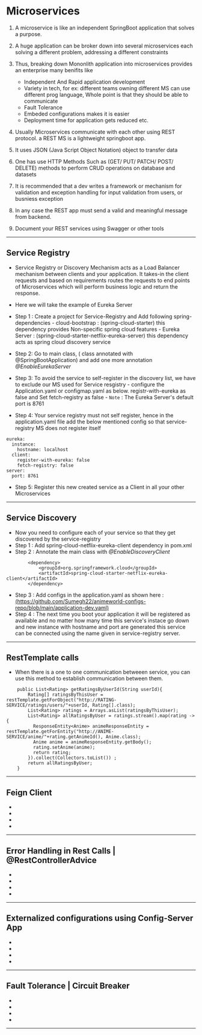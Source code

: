 # Microservices

1. A microservice is like an independent SpringBoot application that solves a purpose.
2. A huge application can be broker down into several microservices each solving a different problem, addressing a different constraints
3. Thus, breaking down Mononlith application into microservices provides an enterprise many benifits like
     - Independent And Rapid application development
     - Variety in tech, for ex: different teams owning different MS can use different prog language, Whole point is that they should be able to communicate
     - Fault Tolerance
     - Embeded configurations makes it is easier
     - Deployment time for application gets reduced etc.
  
4. Usually Microservices communicate with each other using REST protocol. a REST MS is a lightweight springboot app.
5. It uses JSON (Java Script Object Notation) object to transfer data
6. One has use HTTP Methods Such as (GET/ PUT/ PATCH/ POST/ DELETE) methods to perform CRUD operations on database and datasets
7. It is recommended that a dev writes a framework or mechanism for validation and exception handling for input validation from users, or busniess exception
8. In any case the REST app must send a valid and meaningful message from backend.
9. Document your REST services using Swagger or other tools
    
-------------------------------------------------------

Service Registry
----------------------
  - Service Registry or Discovery Mechanism acts as a Load Balancer mechanism between clients and your application. It takes-in the client requests and based on requirements routes the requests to end points of Microservices which will perform business logic and return the response.
  - Here we will take the example of Eureka Server
  - Step 1 : Create a project for Service-Registry and Add following spring-dependencies
         - cloud-bootstrap : (spring-cloud-starter) this dependency provides Non-specific spring cloud features
         - Eureka Server : (spring-cloud-starter-netflix-eureka-server) this dependency acts as spring cloud discovery service
  - Step 2: Go to main class, ( class annotated with @SpringBootApplication) and add one more annotation *@EnableEurekaServer*
  - Step 3: To avoid the service to self-register in the discovery list, we have to exclude our MS used for Service resgistry
         - configure the Application.yaml or configmap.yaml as below. registr-with-eureka as false and Set fetch-registry as false
         - `Note` : The Eureka Server's default port is 8761

  - Step 4: Your service registry must not self register, hence in the application.yaml file add the below mentioned config so that service-registry MS does not register itself    
    
```
eureka:
  instance:
    hostname: localhost
  client:
    register-with-eureka: false
    fetch-registry: false
server:
  port: 8761
```

- Step 5: Register this new created service as a Client in all your other Microservices
----------------------------------------------------

Service Discovery
-----------
- Now you need to configure each of your service so that they get discovered by the service-registry
- Step 1 : Add spring-cloud-netflix-eureka-client dependency in pom.xml
- Step 2 : Annotate the main class with *@EnableDiscoveryClient*
```
		<dependency>
			<groupId>org.springframework.cloud</groupId>
			<artifactId>spring-cloud-starter-netflix-eureka-client</artifactId>
		</dependency>
```
- Step 3 : Add configs in the application.yaml as shown here : [(https://github.com/Sumegh22/animeworld-configs-repo/blob/main/application-dev.yaml)](https://github.com/Sumegh22/animeworld-configs-repo/blob/main/application-dev.yaml)
- Step 4 : The next time you boot your application it will be registered as available and no matter how many time this service's instace go down and new instance with hostname and port are generated this service can be connected using the name given in service-registry server.

----------------------------------------------------

RestTemplate calls 
-----------  

- When there is a one to one communication betweeen service, you can use this method to establish communication between them.
  
```
    public List<Rating> getRatingsByUserId(String userId){
        Rating[] ratingsByThisUser =  restTemplate.getForObject("http://RATING-SERVICE/ratings/users/"+userId, Rating[].class);
        List<Rating> ratings = Arrays.asList(ratingsByThisUser);
        List<Rating> allRatingsByUser = ratings.stream().map(rating -> {
          ResponseEntity<Anime> animeResponseEntity =  restTemplate.getForEntity("http://ANIME-SERVICE/anime/"+rating.getAnimeId(), Anime.class);
          Anime anime = animeResponseEntity.getBody();
          rating.setAnime(anime);
          return rating;
        }).collect(Collectors.toList()) ;
        return allRatingsByUser;
    }
```

----------------------------------------------------

Feign Client 
-----------  

-
-
-
-


----------------------------------------------------

Error Handling in Rest Calls | @RestControllerAdvice
----------- 

-
-
-
-

----------------------------------------------------

Externalized configurations using Config-Server App 
----------- 

-
-
-
-

----------------------------------------------------

Fault Tolerance | Circuit Breaker 
----------- 

-
-
-
-

----------------------------------------------------
